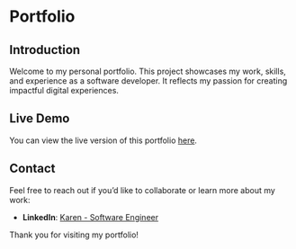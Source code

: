 # Portfolio

## Introduction
Welcome to my personal portfolio. This project showcases my work, skills, and experience as a software developer. It reflects my passion for creating impactful digital experiences.

## Live Demo
You can view the live version of this portfolio [here](https://karen-baltazar.github.io/portfolio/).

## Contact
Feel free to reach out if you’d like to collaborate or learn more about my work:
- **LinkedIn**: [Karen - Software Engineer](https://www.linkedin.com/in/karen-lb/)

Thank you for visiting my portfolio!
